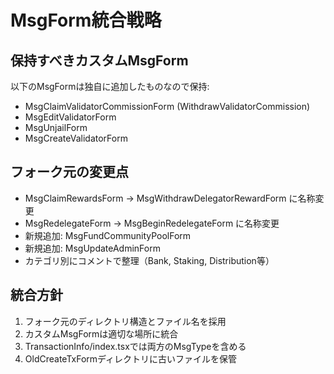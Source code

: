 # MsgForm統合戦略

## 保持すべきカスタムMsgForm
以下のMsgFormは独自に追加したものなので保持:
- MsgClaimValidatorCommissionForm (WithdrawValidatorCommission)
- MsgEditValidatorForm 
- MsgUnjailForm
- MsgCreateValidatorForm

## フォーク元の変更点
- MsgClaimRewardsForm → MsgWithdrawDelegatorRewardForm に名称変更
- MsgRedelegateForm → MsgBeginRedelegateForm に名称変更
- 新規追加: MsgFundCommunityPoolForm
- 新規追加: MsgUpdateAdminForm
- カテゴリ別にコメントで整理（Bank, Staking, Distribution等）

## 統合方針
1. フォーク元のディレクトリ構造とファイル名を採用
2. カスタムMsgFormは適切な場所に統合
3. TransactionInfo/index.tsxでは両方のMsgTypeを含める
4. OldCreateTxFormディレクトリに古いファイルを保管